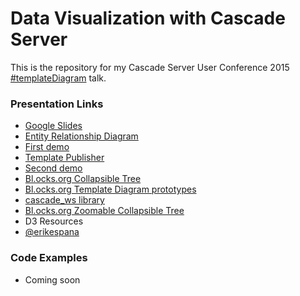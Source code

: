 # Data Visualization with Cascade Server

This is the repository for my Cascade Server User Conference 2015 [#templateDiagram](https://twitter.com/search?q=%23templatediagram) talk.

### Presentation Links

 - [Google Slides](https://goo.gl/Juliie)
 - [Entity Relationship Diagram](http://www.hannonhill.com/news/blog/2011/cascade-server-entity-relationship-diagram.pdf)
 - [First demo](https://youtu.be/JdtYZhzgVq0)
 - [Template Publisher](http://help.hannonhill.com/discussions/how-do-i/14302-publish-all-template-relationships)
 - [Second demo](https://youtu.be/OEPjWZKC048)
 - [Bl.ocks.org Collapsible Tree](http://bl.ocks.org/mbostock/4339083)
 - [Bl.ocks.org Template Diagram prototypes](http://bl.ocks.org/espanae)
 - [cascade_ws library](http://www.upstate.edu/cascade-admin/projects/web-services/oop/classes/index.php)
 - [Bl.ocks.org Zoomable Collapsible Tree](http://bl.ocks.org/robschmuecker/7880033)
 - D3 Resources
 - [@erikespana](http://twitter.com/erikespana)

### Code Examples

 - Coming soon
